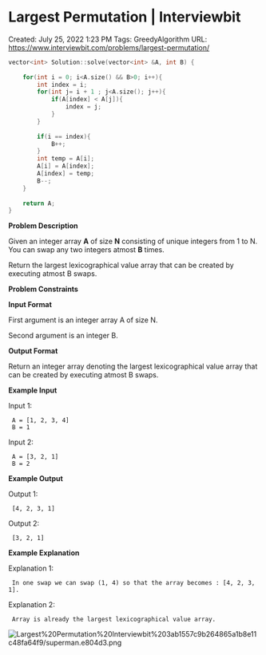 # Largest Permutation | Interviewbit

Created: July 25, 2022 1:23 PM
Tags: GreedyAlgorithm
URL: https://www.interviewbit.com/problems/largest-permutation/

```cpp
vector<int> Solution::solve(vector<int> &A, int B) {
    
    for(int i = 0; i<A.size() && B>0; i++){
        int index = i;
        for(int j= i + 1 ; j<A.size(); j++){
            if(A[index] < A[j]){
                index = j;
            }
        }
        
        if(i == index){
            B++;
        }
        int temp = A[i];
        A[i] = A[index];
        A[index] = temp;
        B--;
    }
    
    return A;
}
```

**Problem Description**

Given an integer array **A** of size **N** consisting of unique integers from 1 to N. You can swap any two integers atmost **B** times.

Return the largest lexicographical value array that can be created by executing atmost B swaps.

**Problem Constraints**

**Input Format**

First argument is an integer array A of size N.

Second argument is an integer B.

**Output Format**

Return an integer array denoting the largest lexicographical value array that can be created by executing atmost B swaps.

**Example Input**

Input 1:

```
 A = [1, 2, 3, 4]
 B = 1
```

Input 2:

```
 A = [3, 2, 1]
 B = 2
```

**Example Output**

Output 1:

```
 [4, 2, 3, 1]
```

Output 2:

```
 [3, 2, 1]
```

**Example Explanation**

Explanation 1:

```
 In one swap we can swap (1, 4) so that the array becomes : [4, 2, 3, 1].
```

Explanation 2:

```
 Array is already the largest lexicographical value array.
```

![Largest%20Permutation%20Interviewbit%203ab1557c9b264865a1b8e11c48fa64f9/superman.e804d3.png](Largest%20Permutation%20Interviewbit%203ab1557c9b264865a1b8e11c48fa64f9/superman.e804d3.png)
